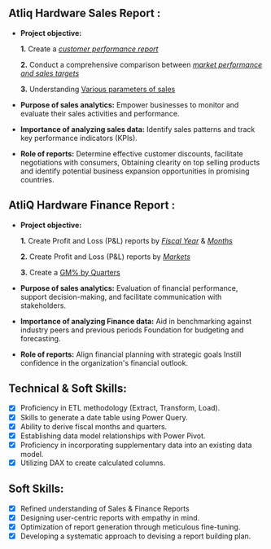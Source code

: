 ## Atliq Hardware Sales Report :


- **Project objective:** 

    **1.** Create a _[customer performance report](https://github.com/pawanyog/Excel-Sales-and-Finance-Analytics-Project-of-AtliQ-Hardware-/blob/main/Customers%20Performance%20Report.pdf)_ 

    **2.** Conduct a comprehensive comparison between _[market performance and sales targets](https://github.com/pawanyog/Excel-Sales-and-Finance-Analytics-Project-of-AtliQ-Hardware-/blob/main/Market%20Performance%20VS%20Target%20Report.pdf)_
  
    **3.** Understanding [Various parameters of sales](https://github.com/pawanyog/Excel-Sales-and-Finance-Analytics-Project-of-AtliQ-Hardware-/blob/main/Various%20Parameters%20of%20Sales.pdf)

- **Purpose of sales analytics:** Empower businesses to monitor and evaluate their sales activities and performance.

- **Importance of analyzing sales data:** Identify sales patterns and track key performance indicators (KPIs).

- **Role of reports:** Determine effective customer discounts, facilitate negotiations with consumers, Obtaining clearity on top selling products and identify potential business expansion opportunities in promising countries.


## AtliQ Hardware Finance Report :

- **Project objective:** 

    **1.** Create Profit and Loss (P&L) reports by _[Fiscal Year](https://github.com/pawanyog/Excel-Sales-and-Finance-Analytics-Project-of-AtliQ-Hardware-/blob/main/P%20%26%20L%20By%20Year.pdf)_ & _[Months](https://github.com/pawanyog/Excel-Sales-and-Finance-Analytics-Project-of-AtliQ-Hardware-/blob/main/P%20%26%20L%20by%20Months.pdf)_ 

   **2.** Create Profit and Loss (P&L) reports by _[Markets](https://github.com/pawanyog/Excel-Sales-and-Finance-Analytics-Project-of-AtliQ-Hardware-/blob/main/P%20%26%20L%20for%20Markets.pdf)_
  
   **3.** Create a [GM% by Quarters](https://github.com/pawanyog/Excel-Sales-and-Finance-Analytics-Project-of-AtliQ-Hardware-/blob/main/GM%25%20by%20%20Quarters.pdf)
- **Purpose of sales analytics:** Evaluation of financial performance, support decision-making, and facilitate communication with stakeholders.

- **Importance of analyzing Finance data:** Aid in benchmarking against industry peers and previous periods Foundation for budgeting and forecasting.

- **Role of reports:** Align financial planning with strategic goals Instill confidence in the organization's financial outlook.


## Technical & Soft Skills:
- [x]	Proficiency in ETL methodology (Extract, Transform, Load).
- [x]	Skills to generate a date table using Power Query.
- [x]	Ability to derive fiscal months and quarters.
- [x]	Establishing data model relationships with Power Pivot.
- [x]	Proficiency in incorporating supplementary data into an existing data model.
- [x]	Utilizing DAX to create calculated columns.

## Soft Skills:
- [x]	Refined understanding of Sales & Finance Reports
- [x]	Designing user-centric reports with empathy in mind.
- [x]	Optimization of report generation through meticulous fine-tuning.
- [x]	Developing a systematic approach to devising a report building plan.

